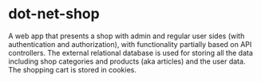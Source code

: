 # dot-net-shop
A web app that presents a shop with admin and regular user sides (with authentication 
and authorization), with functionality partially based on API controllers. The external relational database
is used for storing all the data including shop categories and products (aka articles) and the user data.
The shopping cart is stored in cookies.
